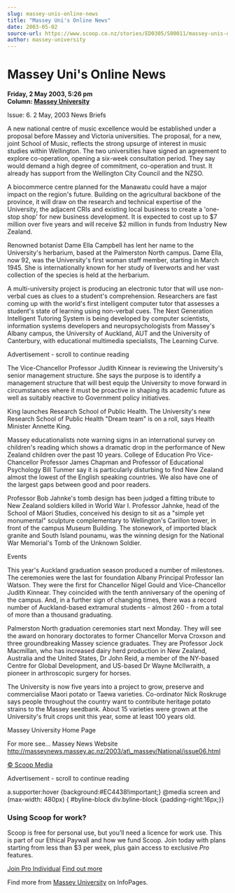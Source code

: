 ```yaml
---
slug: massey-unis-online-news
title: "Massey Uni's Online News"
date: 2003-05-02
source-url: https://www.scoop.co.nz/stories/ED0305/S00011/massey-unis-online-news.htm
author: massey-university
---
```

Massey Uni's Online News
========================

**Friday, 2 May 2003, 5:26 pm**  
**Column: [Massey University](https://info.scoop.co.nz/Massey_University)**

  
Issue: 6. 2 May, 2003 News Briefs

A new national centre of music excellence would be established under a proposal before Massey and Victoria universities. The proposal, for a new, joint School of Music, reflects the strong upsurge of interest in music studies within Wellington. The two universities have signed an agreement to explore co-operation, opening a six-week consultation period. They say would demand a high degree of commitment, co-operation and trust. It already has support from the Wellington City Council and the NZSO.

A biocommerce centre planned for the Manawatu could have a major impact on the region's future. Building on the agricultural backbone of the province, it will draw on the research and technical expertise of the University, the adjacent CRIs and existing local business to create a 'one-stop shop' for new business development. It is expected to cost up to $7 million over five years and will receive $2 million in funds from Industry New Zealand.

Renowned botanist Dame Ella Campbell has lent her name to the University's herbarium, based at the Palmerston North campus. Dame Ella, now 92, was the University's first woman staff member, starting in March 1945. She is internationally known for her study of liverworts and her vast collection of the species is held at the herbarium.

A multi-university project is producing an electronic tutor that will use non-verbal cues as clues to a student's comprehension. Researchers are fast coming up with the world's first intelligent computer tutor that assesses a student's state of learning using non-verbal cues. The Next Generation Intelligent Tutoring System is being developed by computer scientists, information systems developers and neuropsychologists from Massey's Albany campus, the University of Auckland, AUT and the University of Canterbury, with educational multimedia specialists, The Learning Curve.

Advertisement - scroll to continue reading





The Vice-Chancellor Professor Judith Kinnear is reviewing the University's senior management structure. She says the purpose is to identify a management structure that will best equip the University to move forward in circumstances where it must be proactive in shaping its academic future as well as suitably reactive to Government policy initiatives.

King launches Research School of Public Health. The University's new Research School of Public Health "Dream team" is on a roll, says Health Minister Annette King.

Massey educationalists note warning signs in an international survey on children's reading which shows a dramatic drop in the performance of New Zealand children over the past 10 years. College of Education Pro Vice-Chancellor Professor James Chapman and Professor of Educational Psychology Bill Tunmer say it is particularly disturbing to find New Zealand almost the lowest of the English speaking countries. We also have one of the largest gaps between good and poor readers.

Professor Bob Jahnke's tomb design has been judged a fitting tribute to New Zealand soldiers killed in World War I. Professor Jahnke, head of the School of Mäori Studies, conceived his design to sit as a "simple yet monumental" sculpture complementary to Wellington's Carillon tower, in front of the campus Museum Building. The stonework, of imported black granite and South Island pounamu, was the winning design for the National War Memorial's Tomb of the Unknown Soldier.

Events

This year's Auckland graduation season produced a number of milestones. The ceremonies were the last for foundation Albany Principal Professor Ian Watson. They were the first for Chancellor Nigel Gould and Vice-Chancellor Judith Kinnear. They coincided with the tenth anniversary of the opening of the campus. And, in a further sign of changing times, there was a record number of Auckland-based extramural students - almost 260 - from a total of more than a thousand graduating.

Palmerston North graduation ceremonies start next Monday. They will see the award on honorary doctorates to former Chancellor Morva Croxson and three groundbreaking Massey science graduates. They are Professor Jock Macmillan, who has increased dairy herd production in New Zealand, Australia and the United States, Dr John Reid, a member of the NY-based Centre for Global Development, and US-based Dr Wayne McIlwraith, a pioneer in arthroscopic surgery for horses.

The University is now five years into a project to grow, preserve and commercialise Maori potato or Taewa varieties. Co-ordinator Nick Roskruge says people throughout the country want to contribute heritage potato strains to the Massey seedbank. About 15 varieties were grown at the University's fruit crops unit this year, some at least 100 years old.

Massey University Home Page

For more see… Massey News Website http://masseynews.massey.ac.nz/2003/at\_massey/National/issue06.html  

[© Scoop Media](http://www.scoop.co.nz/about/terms.html)  

Advertisement - scroll to continue reading



a.supporter:hover {background:#EC4438!important;} @media screen and (max-width: 480px) { #byline-block div.byline-block {padding-right:16px;}}

### Using Scoop for work?

Scoop is free for personal use, but you’ll need a licence for work use. This is part of our Ethical Paywall and how we fund Scoop. Join today with plans starting from less than $3 per week, plus gain access to exclusive _Pro_ features.  
  
[Join Pro Individual](https://pro.scoop.co.nz/Individual/?from=ProIn24) [Find out more](https://pro.scoop.co.nz/using-scoop-for-work/?from=ProIn24)

Find more from [Massey University](https://info.scoop.co.nz/Massey_University) on InfoPages.